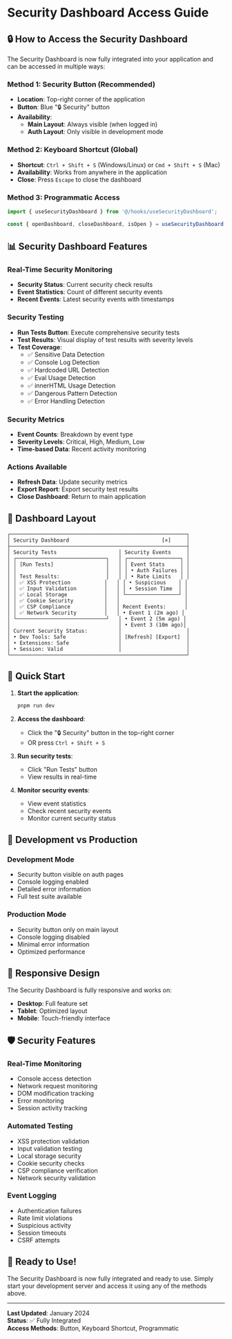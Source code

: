 # Security Dashboard Access Guide

## 🔒 **How to Access the Security Dashboard**

The Security Dashboard is now fully integrated into your application and can be accessed in multiple ways:

### **Method 1: Security Button (Recommended)**
- **Location**: Top-right corner of the application
- **Button**: Blue "🔒 Security" button
- **Availability**: 
  - **Main Layout**: Always visible (when logged in)
  - **Auth Layout**: Only visible in development mode

### **Method 2: Keyboard Shortcut (Global)**
- **Shortcut**: `Ctrl + Shift + S` (Windows/Linux) or `Cmd + Shift + S` (Mac)
- **Availability**: Works from anywhere in the application
- **Close**: Press `Escape` to close the dashboard

### **Method 3: Programmatic Access**
```typescript
import { useSecurityDashboard } from '@/hooks/useSecurityDashboard';

const { openDashboard, closeDashboard, isOpen } = useSecurityDashboard();
```

## 📊 **Security Dashboard Features**

### **Real-Time Security Monitoring**
- **Security Status**: Current security check results
- **Event Statistics**: Count of different security events
- **Recent Events**: Latest security events with timestamps

### **Security Testing**
- **Run Tests Button**: Execute comprehensive security tests
- **Test Results**: Visual display of test results with severity levels
- **Test Coverage**:
  - ✅ Sensitive Data Detection
  - ✅ Console Log Detection  
  - ✅ Hardcoded URL Detection
  - ✅ Eval Usage Detection
  - ✅ innerHTML Usage Detection
  - ✅ Dangerous Pattern Detection
  - ✅ Error Handling Detection

### **Security Metrics**
- **Event Counts**: Breakdown by event type
- **Severity Levels**: Critical, High, Medium, Low
- **Time-based Data**: Recent activity monitoring

### **Actions Available**
- **Refresh Data**: Update security metrics
- **Export Report**: Export security test results
- **Close Dashboard**: Return to main application

## 🎯 **Dashboard Layout**

```
┌─────────────────────────────────────────────────────────┐
│ Security Dashboard                              [×]     │
├─────────────────────────────────────────────────────────┤
│ Security Tests                    │ Security Events     │
│ ┌─────────────────────────────┐   │ ┌─────────────────┐ │
│ │ [Run Tests]                 │   │ │ Event Stats     │ │
│ │                             │   │ │ • Auth Failures │ │
│ │ Test Results:               │   │ │ • Rate Limits   │ │
│ │ ✅ XSS Protection           │   │ │ • Suspicious    │ │
│ │ ✅ Input Validation         │   │ │ • Session Time  │ │
│ │ ✅ Local Storage            │   │ └─────────────────┘ │
│ │ ✅ Cookie Security          │   │                     │
│ │ ✅ CSP Compliance           │   │ Recent Events:      │
│ │ ✅ Network Security         │   │ • Event 1 (2m ago) │
│ └─────────────────────────────┘   │ • Event 2 (5m ago) │
│                                   │ • Event 3 (10m ago)│
│ Current Security Status:          │                     │
│ • Dev Tools: Safe                 │ [Refresh] [Export]  │
│ • Extensions: Safe                │                     │
│ • Session: Valid                  │                     │
└─────────────────────────────────────────────────────────┘
```

## 🚀 **Quick Start**

1. **Start the application**:
   ```bash
   pnpm run dev
   ```

2. **Access the dashboard**:
   - Click the "🔒 Security" button in the top-right corner
   - OR press `Ctrl + Shift + S`

3. **Run security tests**:
   - Click "Run Tests" button
   - View results in real-time

4. **Monitor security events**:
   - View event statistics
   - Check recent security events
   - Monitor current security status

## 🔧 **Development vs Production**

### **Development Mode**
- Security button visible on auth pages
- Console logging enabled
- Detailed error information
- Full test suite available

### **Production Mode**
- Security button only on main layout
- Console logging disabled
- Minimal error information
- Optimized performance

## 📱 **Responsive Design**

The Security Dashboard is fully responsive and works on:
- **Desktop**: Full feature set
- **Tablet**: Optimized layout
- **Mobile**: Touch-friendly interface

## 🛡️ **Security Features**

### **Real-Time Monitoring**
- Console access detection
- Network request monitoring
- DOM modification tracking
- Error monitoring
- Session activity tracking

### **Automated Testing**
- XSS protection validation
- Input validation testing
- Local storage security
- Cookie security checks
- CSP compliance verification
- Network security validation

### **Event Logging**
- Authentication failures
- Rate limit violations
- Suspicious activity
- Session timeouts
- CSRF attempts

## 🎉 **Ready to Use!**

The Security Dashboard is now fully integrated and ready to use. Simply start your development server and access it using any of the methods above.

---

**Last Updated**: January 2024  
**Status**: ✅ Fully Integrated  
**Access Methods**: Button, Keyboard Shortcut, Programmatic
